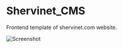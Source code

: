 # Shervinet_CMS
Frontend template of shervinet.com website.

![Screenshot](https://s8.uupload.ir/files/shervinet_ik4i.jpg)
